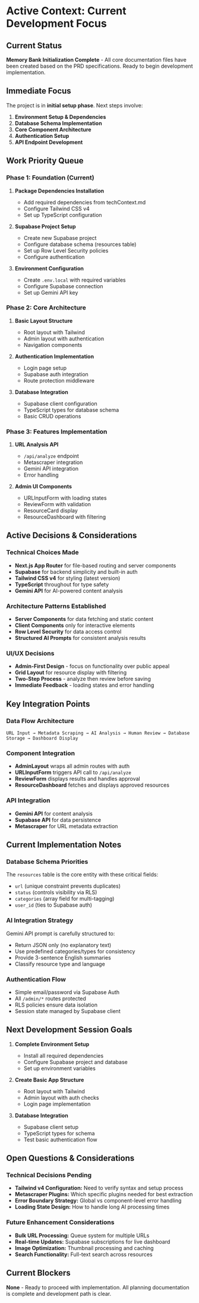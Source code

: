 # Active Context: Current Development Focus

## Current Status
**Memory Bank Initialization Complete** - All core documentation files have been created based on the PRD specifications. Ready to begin development implementation.

## Immediate Focus
The project is in **initial setup phase**. Next steps involve:

1. **Environment Setup & Dependencies**
2. **Database Schema Implementation**
3. **Core Component Architecture**
4. **Authentication Setup**
5. **API Endpoint Development**

## Work Priority Queue

### Phase 1: Foundation (Current)
1. **Package Dependencies Installation**
   - Add required dependencies from techContext.md
   - Configure Tailwind CSS v4
   - Set up TypeScript configuration

2. **Supabase Project Setup**
   - Create new Supabase project
   - Configure database schema (resources table)
   - Set up Row Level Security policies
   - Configure authentication

3. **Environment Configuration**
   - Create `.env.local` with required variables
   - Configure Supabase connection
   - Set up Gemini API key

### Phase 2: Core Architecture
1. **Basic Layout Structure**
   - Root layout with Tailwind
   - Admin layout with authentication
   - Navigation components

2. **Authentication Implementation**
   - Login page setup
   - Supabase auth integration
   - Route protection middleware

3. **Database Integration**
   - Supabase client configuration
   - TypeScript types for database schema
   - Basic CRUD operations

### Phase 3: Features Implementation
1. **URL Analysis API**
   - `/api/analyze` endpoint
   - Metascraper integration
   - Gemini API integration
   - Error handling

2. **Admin UI Components**
   - URLInputForm with loading states
   - ReviewForm with validation
   - ResourceCard display
   - ResourceDashboard with filtering

## Active Decisions & Considerations

### Technical Choices Made
- **Next.js App Router** for file-based routing and server components
- **Supabase** for backend simplicity and built-in auth
- **Tailwind CSS v4** for styling (latest version)
- **TypeScript** throughout for type safety
- **Gemini API** for AI-powered content analysis

### Architecture Patterns Established
- **Server Components** for data fetching and static content
- **Client Components** only for interactive elements
- **Row Level Security** for data access control
- **Structured AI Prompts** for consistent analysis results

### UI/UX Decisions
- **Admin-First Design** - focus on functionality over public appeal
- **Grid Layout** for resource display with filtering
- **Two-Step Process** - analyze then review before saving
- **Immediate Feedback** - loading states and error handling

## Key Integration Points

### Data Flow Architecture
```
URL Input → Metadata Scraping → AI Analysis → Human Review → Database Storage → Dashboard Display
```

### Component Integration
- **AdminLayout** wraps all admin routes with auth
- **URLInputForm** triggers API call to `/api/analyze`
- **ReviewForm** displays results and handles approval
- **ResourceDashboard** fetches and displays approved resources

### API Integration
- **Gemini API** for content analysis
- **Supabase API** for data persistence
- **Metascraper** for URL metadata extraction

## Current Implementation Notes

### Database Schema Priorities
The `resources` table is the core entity with these critical fields:
- `url` (unique constraint prevents duplicates)
- `status` (controls visibility via RLS)
- `categories` (array field for multi-tagging)
- `user_id` (ties to Supabase auth)

### AI Integration Strategy
Gemini API prompt is carefully structured to:
- Return JSON only (no explanatory text)
- Use predefined categories/types for consistency
- Provide 3-sentence English summaries
- Classify resource type and language

### Authentication Flow
- Simple email/password via Supabase Auth
- All `/admin/*` routes protected
- RLS policies ensure data isolation
- Session state managed by Supabase client

## Next Development Session Goals

1. **Complete Environment Setup**
   - Install all required dependencies
   - Configure Supabase project and database
   - Set up environment variables

2. **Create Basic App Structure**
   - Root layout with Tailwind
   - Admin layout with auth checks
   - Login page implementation

3. **Database Integration**
   - Supabase client setup
   - TypeScript types for schema
   - Test basic authentication flow

## Open Questions & Considerations

### Technical Decisions Pending
- **Tailwind v4 Configuration:** Need to verify syntax and setup process
- **Metascraper Plugins:** Which specific plugins needed for best extraction
- **Error Boundary Strategy:** Global vs component-level error handling
- **Loading State Design:** How to handle long AI processing times

### Future Enhancement Considerations
- **Bulk URL Processing:** Queue system for multiple URLs
- **Real-time Updates:** Supabase subscriptions for live dashboard
- **Image Optimization:** Thumbnail processing and caching
- **Search Functionality:** Full-text search across resources

## Current Blockers
**None** - Ready to proceed with implementation. All planning documentation is complete and development path is clear. 
